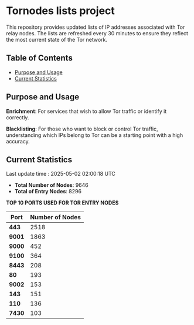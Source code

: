 # Tornodes lists project

This repository provides updated lists of IP addresses associated with Tor relay nodes. The lists are refreshed every 30 minutes to ensure they reflect the most current state of the Tor network.

## Table of Contents

- [Purpose and Usage](#purpose-and-usage)
- [Current Statistics](#current-statistics)


## Purpose and Usage

**Enrichment**: For services that wish to allow Tor traffic or identify it correctly.

**Blacklisting**: For those who want to block or control Tor traffic, understanding which IPs belong to Tor can be a starting point with a high accuracy.

## Current Statistics

Last update time : 2025-05-02 02:00:18 UTC

- **Total Number of Nodes**: 9646
- **Total of Entry Nodes**: 8296

**TOP 10 PORTS USED FOR TOR ENTRY NODES**

| **Port** | **Number of Nodes** |
|------|-----------------|
| **443**   | 2518  |
| **9001**   | 1863  |
| **9000**   | 452  |
| **9100**   | 364  |
| **8443**   | 208  |
| **80**   | 193  |
| **9002**   | 153  |
| **143**   | 151  |
| **110**   | 136  |
| **7430**   | 103  |

